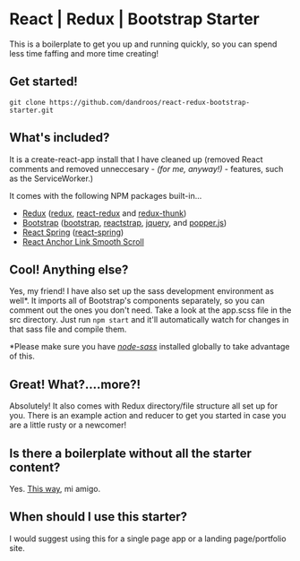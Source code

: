 # React | Redux | Bootstrap Starter
This is a boilerplate to get you up and running quickly, so you can spend less time faffing and more time creating!
## Get started!
```
git clone https://github.com/dandroos/react-redux-bootstrap-starter.git
```  
## What's included?
It is a create-react-app install that I have cleaned up (removed React comments and removed unneccesary - *(for me, anyway!)* - features, such as the ServiceWorker.)

It comes with the following NPM packages built-in...

+ [Redux](https://redux.js.org/) ([redux](https://github.com/reduxjs/redux), [react-redux](https://github.com/reduxjs/react-redux) and [redux-thunk](https://github.com/reduxjs/redux-thunk))
+ [Bootstrap](https://getbootstrap.com/) ([bootstrap](https://github.com/twbs/bootstrap), [reactstrap](https://github.com/reactstrap/reactstrap), [jquery](https://github.com/jquery/jquery), and [popper.js](https://github.com/FezVrasta/popper.js))
+ [React Spring](https://www.react-spring.io/) ([react-spring](https://github.com/react-spring/react-spring))
+ [React Anchor Link Smooth Scroll](https://github.com/mauricevancooten/react-anchor-link-smooth-scroll)

## Cool! Anything else?
Yes, my friend! I have also set up the sass development environment as well*. It imports all of Bootstrap's components separately, so you can comment out the ones you don't need.  Take a look at the app.scss file in the src directory.  Just run `npm start` and it'll automatically watch for changes in that sass file and compile them.

*Please make sure you have [*node-sass*](https://github.com/sass/node-sass) installed globally to take advantage of this.

## Great!  What?....more?!
Absolutely!  It also comes with Redux directory/file structure all set up for you.  There is an example action and reducer to get you started in case you are a little rusty or a newcomer!

## Is there a boilerplate without all the starter content?
Yes.  [This way](https://github.com/dandroos/react-redux-bootstrap-starter-blank), mi amigo.

## When should I use this starter?
I would suggest using this for a single page app or a landing page/portfolio site.

